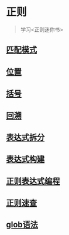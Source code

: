 # 正则

> 学习<正则迷你书>

## [匹配模式](./01正则表达式的匹配模式.md)

## [位置](./02正则表达式位置匹配.md)

## [括号](./03正则表达式括号的作用.md)

## [回溯](./04正则表达式回溯法.md)

## [表达式拆分](./05正则表达式拆分.md)

## [表达式构建](./06正则表达式构建.md)

## [正则表达式编程](./07正则表达式编程.md)

## [正则速查](./08速查.md)

## [glob语法](./09glob.md)

